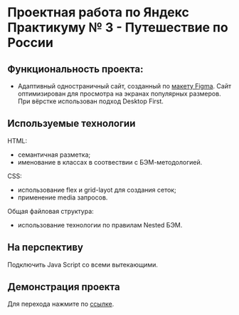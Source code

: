 # Проектная работа по Яндекс Практикуму № 3 - Путешествие по России

## Функциональность проекта:
* Адаптивный одностраничный сайт, созданный по [макету Figma](https://www.figma.com/file/5S2WSbEFL6awjVWJ0NWL8Q/Sprint-3_-Russia-_-desktop-mobile?node-id=28503%3A0). Сайт оптимизирован для просмотра на экранах популярных размеров. При вёрстке использован подход Desktop First.

## Используемые технологии

HTML:
* семантичная разметка;
* именование в классах в соотвествии с БЭМ-методологией.

CSS:
* использование flex и grid-layot для создания сеток;
* применение media запросов.

Общая файловая структура:
* использование технологии по правилам Nested БЭМ.

## На перспективу
Подключить Java Script со всеми вытекающими.

## Демонстрация проекта
Для перехода нажмите по [ссылке](https://f1des.github.io/russian-travel/).
